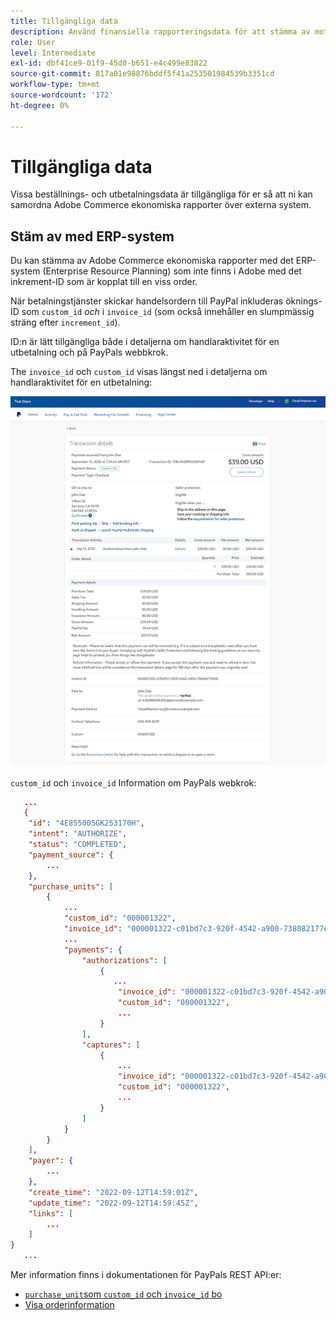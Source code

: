 ```yaml
---
title: Tillgängliga data
description: Använd finansiella rapporteringsdata för att stämma av mot rapporter med andra system än handelssystem.
role: User
level: Intermediate
exl-id: dbf41ce9-01f9-45d0-b651-e4c499e83822
source-git-commit: 817a01e98876bddf5f41a253501984539b3351cd
workflow-type: tm+mt
source-wordcount: '172'
ht-degree: 0%

---
```


# Tillgängliga data

Vissa beställnings- och utbetalningsdata är tillgängliga för er så att ni kan samordna Adobe Commerce ekonomiska rapporter över externa system.

## Stäm av med ERP-system

Du kan stämma av Adobe Commerce ekonomiska rapporter med det ERP-system (Enterprise Resource Planning) som inte finns i Adobe med det inkrement-ID som är kopplat till en viss order.

När betalningstjänster skickar handelsordern till PayPal inkluderas öknings-ID som `custom_id` _och_ i `invoice_id` (som också innehåller en slumpmässig sträng efter `increment_id`).

ID:n är lätt tillgängliga både i detaljerna om handlaraktivitet för en utbetalning och på PayPals webbkrok.

The `invoice_id` och `custom_id` visas längst ned i detaljerna om handlaraktivitet för en utbetalning:

![`custom_id` i information om försäljningsaktivitet](assets/merchant-activity-ids.png)

`custom_id` och `invoice_id` Information om PayPals webkrok:

```json
   ...
   {
    "id": "4E855005GK253170H",
    "intent": "AUTHORIZE",
    "status": "COMPLETED",
    "payment_source": {
        ...
    },
    "purchase_units": [
        {
            ...
            "custom_id": "000001322",
            "invoice_id": "000001322-c01bd7c3-920f-4542-a900-738082177e92",
            ...
            "payments": {
                "authorizations": [
                    {
                       ...
                        "invoice_id": "000001322-c01bd7c3-920f-4542-a900-738082177e92",
                        "custom_id": "000001322",
                        ...
                    }
                ],
                "captures": [
                    {
                        ...
                        "invoice_id": "000001322-c01bd7c3-920f-4542-a900-738082177e92",
                        "custom_id": "000001322",
                        ...
                    }
                ]
            }
        }
    ],
    "payer": {
        ...
    },
    "create_time": "2022-09-12T14:59:01Z",
    "update_time": "2022-09-12T14:59:45Z",
    "links": [
        ...
    ]
}
   ...
```

Mer information finns i dokumentationen för PayPals REST API:er:

* [`purchase_unit`som `custom_id` och `invoice_id` bo](https://developer.paypal.com/docs/api/orders/v2/#definition-purchase_unit:~:text=Read%20only.-,purchase_unit,-Collapse)
* [Visa orderinformation](https://developer.paypal.com/docs/api/orders/v2/#orders_get)

